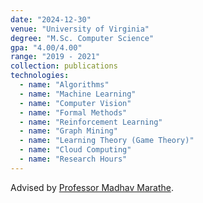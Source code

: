 ```yaml
---
date: "2024-12-30"
venue: "University of Virginia"
degree: "M.Sc. Computer Science"
gpa: "4.00/4.00"
range: "2019 - 2021"
collection: publications
technologies:
  - name: "Algorithms"
  - name: "Machine Learning"
  - name: "Computer Vision"
  - name: "Formal Methods"
  - name: "Reinforcement Learning"
  - name: "Graph Mining"
  - name: "Learning Theory (Game Theory)"
  - name: "Cloud Computing"
  - name: "Research Hours"
---
```


Advised by [Professor Madhav Marathe](https://engineering.virginia.edu/faculty/madhav-marathe).

